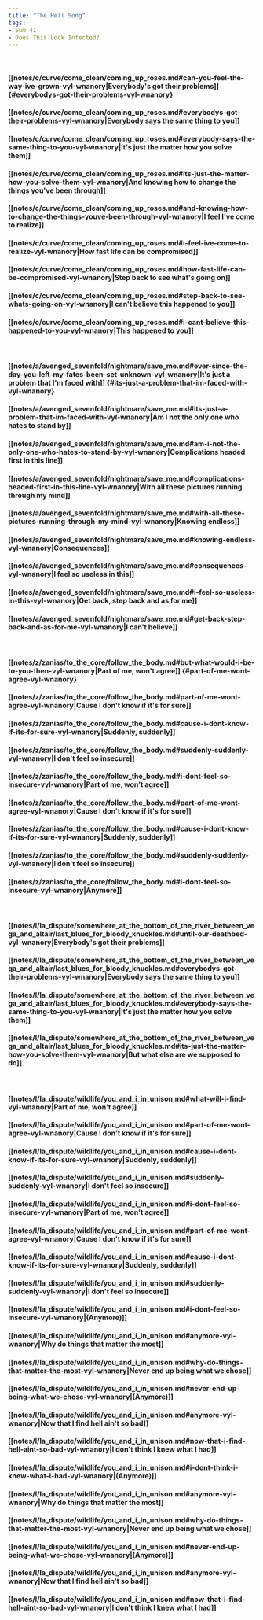 ```yaml
---
title: "The Hell Song"
tags:
- Sum 41
- Does This Look Infected?
---
```

&nbsp;
#### [[notes/c/curve/come_clean/coming_up_roses.md#can-you-feel-the-way-ive-grown-vyl-wnanory|Everybody's got their problems]] {#everybodys-got-their-problems-vyl-wnanory}
#### [[notes/c/curve/come_clean/coming_up_roses.md#everybodys-got-their-problems-vyl-wnanory|Everybody says the same thing to you]]
#### [[notes/c/curve/come_clean/coming_up_roses.md#everybody-says-the-same-thing-to-you-vyl-wnanory|It's just the matter how you solve them]]
#### [[notes/c/curve/come_clean/coming_up_roses.md#its-just-the-matter-how-you-solve-them-vyl-wnanory|And knowing how to change the things you've been through]]
#### [[notes/c/curve/come_clean/coming_up_roses.md#and-knowing-how-to-change-the-things-youve-been-through-vyl-wnanory|I feel I've come to realize]]
#### [[notes/c/curve/come_clean/coming_up_roses.md#i-feel-ive-come-to-realize-vyl-wnanory|How fast life can be compromised]]
#### [[notes/c/curve/come_clean/coming_up_roses.md#how-fast-life-can-be-compromised-vyl-wnanory|Step back to see what's going on]]
#### [[notes/c/curve/come_clean/coming_up_roses.md#step-back-to-see-whats-going-on-vyl-wnanory|I can't believe this happened to you]]
#### [[notes/c/curve/come_clean/coming_up_roses.md#i-cant-believe-this-happened-to-you-vyl-wnanory|This happened to you]]
&nbsp;
#### [[notes/a/avenged_sevenfold/nightmare/save_me.md#ever-since-the-day-you-left-my-fates-been-set-unknown-vyl-wnanory|It's just a problem that I'm faced with]] {#its-just-a-problem-that-im-faced-with-vyl-wnanory}
#### [[notes/a/avenged_sevenfold/nightmare/save_me.md#its-just-a-problem-that-im-faced-with-vyl-wnanory|Am I not the only one who hates to stand by]]
#### [[notes/a/avenged_sevenfold/nightmare/save_me.md#am-i-not-the-only-one-who-hates-to-stand-by-vyl-wnanory|Complications headed first in this line]]
#### [[notes/a/avenged_sevenfold/nightmare/save_me.md#complications-headed-first-in-this-line-vyl-wnanory|With all these pictures running through my mind]]
#### [[notes/a/avenged_sevenfold/nightmare/save_me.md#with-all-these-pictures-running-through-my-mind-vyl-wnanory|Knowing endless]]
#### [[notes/a/avenged_sevenfold/nightmare/save_me.md#knowing-endless-vyl-wnanory|Consequences]]
#### [[notes/a/avenged_sevenfold/nightmare/save_me.md#consequences-vyl-wnanory|I feel so useless in this]]
#### [[notes/a/avenged_sevenfold/nightmare/save_me.md#i-feel-so-useless-in-this-vyl-wnanory|Get back, step back and as for me]]
#### [[notes/a/avenged_sevenfold/nightmare/save_me.md#get-back-step-back-and-as-for-me-vyl-wnanory|I can't believe]]
&nbsp;
#### [[notes/z/zanias/to_the_core/follow_the_body.md#but-what-would-i-be-to-you-then-vyl-wnanory|Part of me, won't agree]] {#part-of-me-wont-agree-vyl-wnanory}
#### [[notes/z/zanias/to_the_core/follow_the_body.md#part-of-me-wont-agree-vyl-wnanory|Cause I don't know if it's for sure]]
#### [[notes/z/zanias/to_the_core/follow_the_body.md#cause-i-dont-know-if-its-for-sure-vyl-wnanory|Suddenly, suddenly]]
#### [[notes/z/zanias/to_the_core/follow_the_body.md#suddenly-suddenly-vyl-wnanory|I don't feel so insecure]]
#### [[notes/z/zanias/to_the_core/follow_the_body.md#i-dont-feel-so-insecure-vyl-wnanory|Part of me, won't agree]]
#### [[notes/z/zanias/to_the_core/follow_the_body.md#part-of-me-wont-agree-vyl-wnanory|Cause I don't know if it's for sure]]
#### [[notes/z/zanias/to_the_core/follow_the_body.md#cause-i-dont-know-if-its-for-sure-vyl-wnanory|Suddenly, suddenly]]
#### [[notes/z/zanias/to_the_core/follow_the_body.md#suddenly-suddenly-vyl-wnanory|I don't feel so insecure]]
#### [[notes/z/zanias/to_the_core/follow_the_body.md#i-dont-feel-so-insecure-vyl-wnanory|Anymore]]
&nbsp;
#### [[notes/l/la_dispute/somewhere_at_the_bottom_of_the_river_between_vega_and_altair/last_blues_for_bloody_knuckles.md#until-our-deathbed-vyl-wnanory|Everybody's got their problems]]
#### [[notes/l/la_dispute/somewhere_at_the_bottom_of_the_river_between_vega_and_altair/last_blues_for_bloody_knuckles.md#everybodys-got-their-problems-vyl-wnanory|Everybody says the same thing to you]]
#### [[notes/l/la_dispute/somewhere_at_the_bottom_of_the_river_between_vega_and_altair/last_blues_for_bloody_knuckles.md#everybody-says-the-same-thing-to-you-vyl-wnanory|It's just the matter how you solve them]]
#### [[notes/l/la_dispute/somewhere_at_the_bottom_of_the_river_between_vega_and_altair/last_blues_for_bloody_knuckles.md#its-just-the-matter-how-you-solve-them-vyl-wnanory|But what else are we supposed to do]]
&nbsp;
#### [[notes/l/la_dispute/wildlife/you_and_i_in_unison.md#what-will-i-find-vyl-wnanory|Part of me, won't agree]]
#### [[notes/l/la_dispute/wildlife/you_and_i_in_unison.md#part-of-me-wont-agree-vyl-wnanory|Cause I don't know if it's for sure]]
#### [[notes/l/la_dispute/wildlife/you_and_i_in_unison.md#cause-i-dont-know-if-its-for-sure-vyl-wnanory|Suddenly, suddenly]]
#### [[notes/l/la_dispute/wildlife/you_and_i_in_unison.md#suddenly-suddenly-vyl-wnanory|I don't feel so insecure]]
#### [[notes/l/la_dispute/wildlife/you_and_i_in_unison.md#i-dont-feel-so-insecure-vyl-wnanory|Part of me, won't agree]]
#### [[notes/l/la_dispute/wildlife/you_and_i_in_unison.md#part-of-me-wont-agree-vyl-wnanory|Cause I don't know if it's for sure]]
#### [[notes/l/la_dispute/wildlife/you_and_i_in_unison.md#cause-i-dont-know-if-its-for-sure-vyl-wnanory|Suddenly, suddenly]]
#### [[notes/l/la_dispute/wildlife/you_and_i_in_unison.md#suddenly-suddenly-vyl-wnanory|I don't feel so insecure]]
#### [[notes/l/la_dispute/wildlife/you_and_i_in_unison.md#i-dont-feel-so-insecure-vyl-wnanory|(Anymore)]]
#### [[notes/l/la_dispute/wildlife/you_and_i_in_unison.md#anymore-vyl-wnanory|Why do things that matter the most]]
#### [[notes/l/la_dispute/wildlife/you_and_i_in_unison.md#why-do-things-that-matter-the-most-vyl-wnanory|Never end up being what we chose]]
#### [[notes/l/la_dispute/wildlife/you_and_i_in_unison.md#never-end-up-being-what-we-chose-vyl-wnanory|(Anymore)]]
#### [[notes/l/la_dispute/wildlife/you_and_i_in_unison.md#anymore-vyl-wnanory|Now that I find hell ain't so bad]]
#### [[notes/l/la_dispute/wildlife/you_and_i_in_unison.md#now-that-i-find-hell-aint-so-bad-vyl-wnanory|I don't think I knew what I had]]
#### [[notes/l/la_dispute/wildlife/you_and_i_in_unison.md#i-dont-think-i-knew-what-i-had-vyl-wnanory|(Anymore)]]
#### [[notes/l/la_dispute/wildlife/you_and_i_in_unison.md#anymore-vyl-wnanory|Why do things that matter the most]]
#### [[notes/l/la_dispute/wildlife/you_and_i_in_unison.md#why-do-things-that-matter-the-most-vyl-wnanory|Never end up being what we chose]]
#### [[notes/l/la_dispute/wildlife/you_and_i_in_unison.md#never-end-up-being-what-we-chose-vyl-wnanory|(Anymore)]]
#### [[notes/l/la_dispute/wildlife/you_and_i_in_unison.md#anymore-vyl-wnanory|Now that I find hell ain't so bad]]
#### [[notes/l/la_dispute/wildlife/you_and_i_in_unison.md#now-that-i-find-hell-aint-so-bad-vyl-wnanory|I don't think I knew what I had]]
